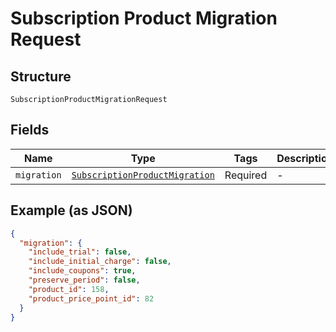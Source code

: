 
# Subscription Product Migration Request

## Structure

`SubscriptionProductMigrationRequest`

## Fields

| Name | Type | Tags | Description |
|  --- | --- | --- | --- |
| `migration` | [`SubscriptionProductMigration`](../../doc/models/subscription-product-migration.md) | Required | - |

## Example (as JSON)

```json
{
  "migration": {
    "include_trial": false,
    "include_initial_charge": false,
    "include_coupons": true,
    "preserve_period": false,
    "product_id": 158,
    "product_price_point_id": 82
  }
}
```

